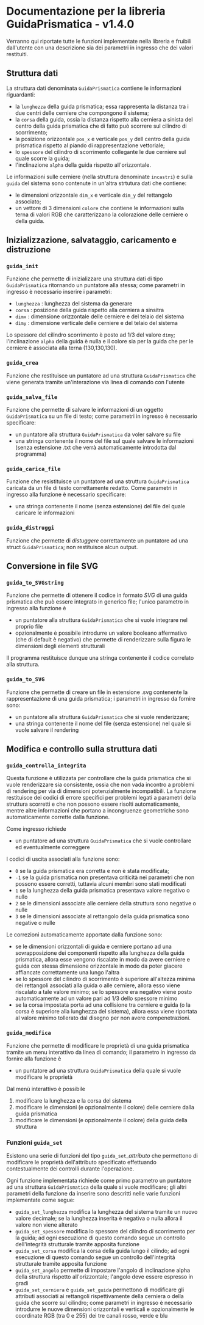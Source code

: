 # Documentazione per la libreria GuidaPrismatica - v1.4.0

Verranno qui riportate tutte le funzioni implementate nella libreria e fruibili dall'utente con una descrizione sia dei parametri in ingresso che dei valori restituiti.

## Struttura dati

La struttura dati denominata `GuidaPrismatica` contiene le informazioni riguardanti:
- la `lunghezza` della guida prismatica; essa rappresenta la distanza tra i due centri delle cerniere che compongono il sistema;
- la `corsa` della guida, ossia la distanza rispetto alla cerniera a sinista del centro della guida prismatica che di fatto può scorrere sul cilindro di scorrimento;
- la posizione orizzontale `pos_x` e verticale `pos_y` dell centro della guida prismatica rispetto al piando di rappresentazione vettoriale;
- lo `spessore` del cilindro di scorrimento collegante le due cerniere sul quale scorre la guida;
- l'inclinazione `alpha` della guida rispetto all'orizzontale.

Le informazioni sulle cerniere (nella struttura denominate `incastri`) e sulla `guida` del sistema sono contenute in un'altra strtutura dati che contiene:
- le dimensioni orizzontale `dim_x` e verticale `dim_y` del rettangolo associato;
- un vettore di 3 dimensioni `colore` che contiene le informazioni sulla terna di valori RGB che caratterizzano la colorazione delle cerniere o della guida.

## Inizializzazione, salvataggio, caricamento e distruzione
### `guida_init`
Funzione che permette di inizializzare una struttura dati di tipo `GuidaPrismatica` ritornando un puntatore alla stessa; come parametri in ingresso è necessario inserire i parametri:
- `lunghezza` : lunghezza del sistema da generare
- `corsa` : posizione della guida rispetto alla cerniera a sinsitra
- `dimx` : dimensione orizzontale delle cerniere e del telaio del sistema
- `dimy` : dimensione verticale delle cerniere e del telaio del sistema

Lo spessore del cilindro scorrimento è posto ad 1/3 del valore `dimy`; l'inclinazione `alpha` della guida è nulla e il colore sia per la guida che per le cerniere è associata alla terna (130,130,130).

### `guida_crea`
Funzione che restituisce un puntatore ad una struttura `GuidaPrismatica` che viene generata tramite un'interazione via linea di comando con l'utente

### `guida_salva_file`
Funzione che permette di salvare le informazioni di un oggetto `GuidaPrismatica` su un file di testo; come parametri in ingresso è necessario specificare:
- un puntatore alla struttura `GuidaPrismatica` da voler salvare su file
- una stringa contenente il nome del file sul quale salvare le informazioni (senza estensione .txt che verrà automaticamente introdotta dal programma)

### `guida_carica_file`
Funzione che resistituisce un puntatore ad una struttura `GuidaPrismatica` caricata da un file di testo correttamente redatto. Come parametri in ingresso alla funzione è necessario specificare:

- una stringa contenente il nome (senza estensione) del file del quale caricare le informazioni

### `guida_distruggi`
Funzione che permette di _distuggere_ correttamente un puntatore ad una struct `GuidaPrismatica`; non restituisce alcun output.

## Conversione in file SVG
### `guida_to_SVGstring`
Funzione che permette di ottenere il codice in formato _SVG_ di una guida prismatica che può essere integrato in generico file; l'unico parametro in ingresso alla funzione è
- un puntatore alla struttura `GuidaPrismatica` che si vuole integrare nel proprio file
- opzionalmente è possibile introdurre un valore booleano affermativo (che di default è negativo) che permette di renderizzare sulla figura le dimensioni degli elementi strutturali

Il programma restituisce dunque una stringa contenente il codice correlato alla struttura.

### `guida_to_SVG`
Funzione che permette di creare un file in estensione .svg contenente la rappresentazione di una guida prismatica; i parametri in ingresso da fornire sono:
- un puntatore alla struttura `GuidaPrismatica` che si vuole renderizzare;
- una stringa contenente il nome del file (senza estensione) nel quale si vuole salvare il rendering

## Modifica e controllo sulla struttura dati
### `guida_controlla_integrita`
Questa funzione è utilizzata per controllare che la guida prismatica che si vuole renderizzare sia consistente, ossia che non vada incontro a problemi di rendering per via di dimensioni potenzialmente incompatibili.
La funzione restituisce dei codici di errore specifici per problemi legati a parametri della struttura scorretti e che non possono essere risolti automaticamente, mentre altre informazioni che portano a incongruenze geometriche sono automaticamente corrette dalla funzione.

Come ingresso richiede
- un puntatore ad una struttura `GuidaPrismatica` che si vuole controllare ed eventualmente correggere

I codici di uscita associati alla funzione sono:
- `0` se la guida prismatica era corretta e non è stata modificata;
- `-1` se la guida prismatica non presentava criticità nei parametri che non possono essere corretti, tuttavia alcuni membri sono stati modificati
- `1` se la lunghezza della guida prismatica presentava valore negativo o nullo
- `2` se le dimensioni associate alle cerniere della struttura sono negative o nulle
- `3` se le dimensioni associate al rettangolo della guida prismatica sono negative o nulle

Le correzioni automaticamente apportate dalla funzione sono:
- se le dimensioni orizzontali di guida e cerniere portano ad una sovrapposizione dei componenti rispetto alla lunghezza della guida prismatica, allora esse vengono riscalate in modo da avere cerniere e guida con stessa dimensione orizzontale in modo da poter giacere affiancate correttamente una lungo l'altra
- se lo spessore del cilindro di scorrimento è superiore all'altezza minima dei rettangoli associati alla guida o alle cerniere, allora esso viene riscalato a tale valore minimo; se lo spessore era negativo viene posto automaticamente ad un valore pari ad 1/3 dello spessore minimo
- se la corsa impostata porta ad una collisione tra cerniere e guida (o la corsa è superiore alla lunghezza del sistema), allora essa viene riportata al valore minimo tollerato dal disegno per non avere compenetrazioni.

### `guida_modifica`
Funzione che permette di modificare le proprietà di una guida prismatica tramite un menu interattivo da linea di comando; il parametro in ingresso da fornire alla funzione è
- un puntatore ad una struttura `GuidaPrismatica` della quale si vuole modificare le proprietà

Dal menù interattivo è possibile

1. modificare la lunghezza e la corsa del sistema
2. modificare le dimensioni (e opzionalmente il colore) delle cerniere dalla guida prismatica
3. modificare le dimensioni (e opzionalmente il colore) della guida della struttura

### Funzioni `guida_set`
Esistono una serie di funzioni del tipo `guida_set`__attributo_ che permettono di modificare le proprietà dell'attributo specificato effettuando contestualmente dei controlli durante l'operazione.

Ogni funzione implementata richiede come primo parametro un puntatore ad una struttura `GuidaPrismatica` della quale si vuole modificare; gli altri parametri della funzione da inserire sono descritti nelle varie funzioni implementate come segue:

- `guida_set_lunghezza` modifica la lunghezza del sistema tramite un nuovo valore decimale; se la lunghezza inserita è negativa o nulla allora il valore non viene alterato
- `guida_set_spessore` modifica lo spessore del cilindro di scorrimento per la guida; ad ogni esecuzione di questo comando segue un controllo dell'integrità strutturale tramite apposita funzione
- `guida_set_corsa` modifica la corsa della guida lungo il cilindo; ad ogni esecuzione di questo comando segue un controllo dell'integrità strutturale tramite apposita funzione
- `guida_set_angolo` permette di impostare l'angolo di inclinazione alpha della struttura rispetto all'orizzontale; l'angolo deve essere espresso in gradi
- `guida_set_cerniera` e `guida_set_guida` permettono di modificare gli attributi associati ai rettangoli rispettivamente della cerniera o della guida che scorre sul cilindro; come parametri in ingresso è necessario introdurre le nuove dimensioni orizzontali e verticali e opzionalmente le coordinate RGB (tra 0 e 255) dei tre canali rosso, verde e blu 

